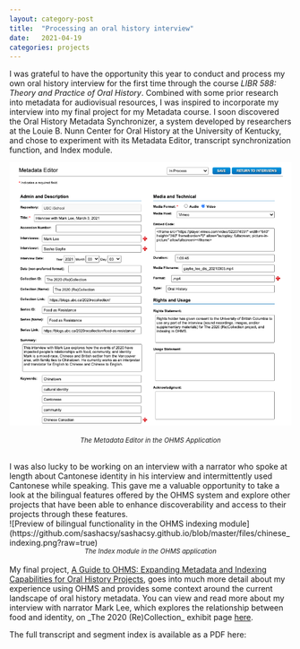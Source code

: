 ```yaml
---
layout: category-post
title:  "Processing an oral history interview"
date:   2021-04-19
categories: projects
---
```


I was grateful to have the opportunity this year to conduct and process my own oral history interview for the first time through the course _LIBR 588: Theory and Practice of Oral History_. Combined with some prior research into metadata for audiovisual resources, I was inspired to incorporate my interview into my final project for my Metadata course. I soon discovered the Oral History Metadata Synchronizer, a system developed by researchers at the Louie B. Nunn Center for Oral History at the University of Kentucky, and chose to experiment with its Metadata Editor, transcript synchronization function, and Index module.
<br>

![Preview of the metadata editor in the OHMS application](https://github.com/sashacsy/sashacsy.github.io/blob/master/files/metadata_editor.png?raw=true)
<small><center><i>The Metadata Editor in the OHMS Application</i></center></small>

<br>
I was also lucky to be working on an interview with a narrator who spoke at length about Cantonese identity in his interview and intermittently used Cantonese while speaking. This gave me a valuable opportunity to take a look at the bilingual features offered by the OHMS system and explore other projects that have been able to enhance discoverability and access to their projects through these features.
<br>
![Preview of bilingual functionality in the OHMS indexing module](https://github.com/sashacsy/sashacsy.github.io/blob/master/files/chinese_indexing.png?raw=true)
<small><center><i>The Index module in the OHMS application</i></center></small>

<br> 
My final project, <a href="https://sashacsy.github.io/projects/2021/05/01/guide-to-ohms.html">A Guide to OHMS: Expanding Metadata and Indexing Capabilities for Oral History Projects</a>, goes into much more detail about my experience using OHMS and provides some context around the current landscape of oral history metadata. You can view and read more about my interview with narrator Mark Lee, which explores the relationship between food and identity, on _The 2020 (Re)Collection_ exhibit page <a href="https://blogs.ubc.ca/2020recollection/food-as-resistance/">here</a>.
<br>

The full transcript and segment index is available as a PDF here:

<object data="{{ site.url }}{{ site.baseurl }}/files/gaylie_lee_20210303_ohmsinterview_transcript.pdf" width="700" height="700" type="application/pdf"></object>
